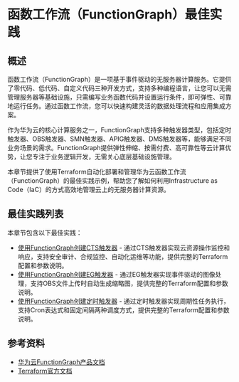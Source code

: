 # 函数工作流（FunctionGraph）最佳实践

## 概述

函数工作流（FunctionGraph）是一项基于事件驱动的无服务器计算服务。它提供了零代码、低代码、自定义代码三种开发方式，支持多种编程语言，让您可以无需管理服务器等基础设施，只需编写业务函数代码并设置运行条件，即可弹性、可靠地运行任务。通过函数工作流，您可以快速构建灵活的数据处理流程和应用集成方案。

作为华为云的核心计算服务之一，FunctionGraph支持多种触发器类型，包括定时触发器、OBS触发器、SMN触发器、APIG触发器、DMS触发器等，能够满足不同业务场景的需求。FunctionGraph提供弹性伸缩、按需付费、高可靠性等云计算优势，让您专注于业务逻辑开发，无需关心底层基础设施管理。

本章节提供了使用Terraform自动化部署和管理华为云函数工作流（FunctionGraph）的最佳实践示例，帮助您了解如何利用Infrastructure as Code（IaC）的方式高效地管理云上的无服务器计算资源。

## 最佳实践列表

本章节包含以下最佳实践：

* [使用FunctionGraph创建CTS触发器](cts_trigger.md) - 通过CTS触发器实现云资源操作监控和响应，支持安全审计、合规监控、自动化运维等功能，提供完整的Terraform配置和参数说明。
* [使用FunctionGraph创建EG触发器](eg_trigger.md) - 通过EG触发器实现事件驱动的图像处理，支持OBS文件上传时自动生成缩略图，提供完整的Terraform配置和参数说明。
* [使用FunctionGraph创建定时触发器](timer_trigger.md) - 通过定时触发器实现周期性任务执行，支持Cron表达式和固定间隔两种调度方式，提供完整的Terraform配置和参数说明。

## 参考资料

- [华为云FunctionGraph产品文档](https://support.huaweicloud.com/functiongraph/index.html)
- [Terraform官方文档](https://www.terraform.io/docs/index.html)
